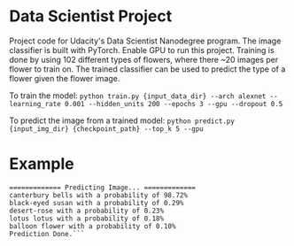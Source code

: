 # Data Scientist Project

Project code for Udacity's Data Scientist Nanodegree program. The image classifier is built with PyTorch. Enable GPU to run this project. Training is done by using 102 different types of flowers, where there ~20 images per flower to train on. The trained classifier can be used to predict the type of a flower given the flower image. 

To train the model: 
```python train.py {input_data_dir} --arch alexnet --learning_rate 0.001 --hidden_units 200 --epochs 3 --gpu --dropout 0.5```

To predict the image from a trained model:
```python predict.py {input_img_dir} {checkpoint_path} --top_k 5 --gpu```

# Example
```============= Checkpoint Loaded =============
============= Predicting Image... =============
canterbury bells with a probability of 98.72%
black-eyed susan with a probability of 0.29%
desert-rose with a probability of 0.23%
lotus lotus with a probability of 0.18%
balloon flower with a probability of 0.10%
Prediction Done.```

